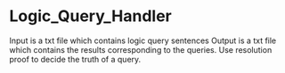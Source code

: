 # Logic_Query_Handler

Input is a txt file which contains logic query sentences
Output is a txt file which contains the results corresponding to the queries.
Use resolution proof to decide the truth of a query.
